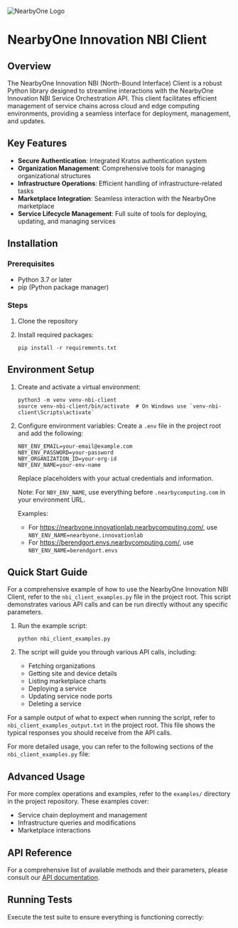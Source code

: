 ![NearbyOne Logo](https://github.com/user-attachments/assets/a1726e23-59a0-430c-b6a0-f07a631db274)

# NearbyOne Innovation NBI Client

## Overview

The NearbyOne Innovation NBI (North-Bound Interface) Client is a robust Python library designed to streamline interactions with the NearbyOne Innovation NBI Service Orchestration API. This client facilitates efficient management of service chains across cloud and edge computing environments, providing a seamless interface for deployment, management, and updates.

## Key Features

- **Secure Authentication**: Integrated Kratos authentication system
- **Organization Management**: Comprehensive tools for managing organizational structures
- **Infrastructure Operations**: Efficient handling of infrastructure-related tasks
- **Marketplace Integration**: Seamless interaction with the NearbyOne marketplace
- **Service Lifecycle Management**: Full suite of tools for deploying, updating, and managing services

## Installation

### Prerequisites

- Python 3.7 or later
- pip (Python package manager)

### Steps

1. Clone the repository

2. Install required packages:
   ```
   pip install -r requirements.txt
   ```

## Environment Setup

1. Create and activate a virtual environment:
   ```
   python3 -m venv venv-nbi-client
   source venv-nbi-client/bin/activate  # On Windows use `venv-nbi-client\Scripts\activate`
   ```

2. Configure environment variables:
   Create a `.env` file in the project root and add the following:
   ```
   NBY_ENV_EMAIL=your-email@example.com
   NBY_ENV_PASSWORD=your-password
   NBY_ORGANIZATION_ID=your-org-id
   NBY_ENV_NAME=your-env-name
   ```

   Replace placeholders with your actual credentials and information.

   Note: For `NBY_ENV_NAME`, use everything before `.nearbycomputing.com` in your environment URL.

   Examples:
   - For https://nearbyone.innovationlab.nearbycomputing.com/, use `NBY_ENV_NAME=nearbyone.innovationlab`
   - For https://berendgort.envs.nearbycomputing.com/, use `NBY_ENV_NAME=berendgort.envs`

## Quick Start Guide

For a comprehensive example of how to use the NearbyOne Innovation NBI Client, refer to the `nbi_client_examples.py` file in the project root. This script demonstrates various API calls and can be run directly without any specific parameters.

1. Run the example script:
   ```
   python nbi_client_examples.py
   ```

2. The script will guide you through various API calls, including:
   - Fetching organizations
   - Getting site and device details
   - Listing marketplace charts
   - Deploying a service
   - Updating service node ports
   - Deleting a service

For a sample output of what to expect when running the script, refer to `nbi_client_examples_output.txt` in the project root. This file shows the typical responses you should receive from the API calls.

For more detailed usage, you can refer to the following sections of the `nbi_client_examples.py` file:

## Advanced Usage

For more complex operations and examples, refer to the `examples/` directory in the project repository. These examples cover:

- Service chain deployment and management
- Infrastructure queries and modifications
- Marketplace interactions

## API Reference

For a comprehensive list of available methods and their parameters, please consult our [API documentation](docs/api_reference.md).

## Running Tests

Execute the test suite to ensure everything is functioning correctly:
